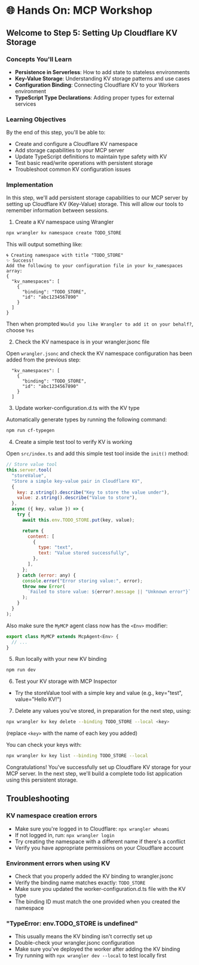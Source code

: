 # 🌐 Hands On: MCP Workshop

## Welcome to Step 5: Setting Up Cloudflare KV Storage

### Concepts You'll Learn

- **Persistence in Serverless**: How to add state to stateless environments
- **Key-Value Storage**: Understanding KV storage patterns and use cases
- **Configuration Binding**: Connecting Cloudflare KV to your Workers environment
- **TypeScript Type Declarations**: Adding proper types for external services

### Learning Objectives

By the end of this step, you'll be able to:

- Create and configure a Cloudflare KV namespace
- Add storage capabilities to your MCP server
- Update TypeScript definitions to maintain type safety with KV
- Test basic read/write operations with persistent storage
- Troubleshoot common KV configuration issues

### Implementation

In this step, we'll add persistent storage capabilities to our MCP server by setting up Cloudflare KV (Key-Value) storage. This will allow our tools to remember information between sessions.

1. Create a KV namespace using Wrangler

```bash
npx wrangler kv namespace create TODO_STORE
```

This will output something like:

```
🌀 Creating namespace with title "TODO_STORE"
✨ Success!
Add the following to your configuration file in your kv_namespaces array:
{
  "kv_namespaces": [
    {
      "binding": "TODO_STORE",
      "id": "abc1234567890"
    }
  ]
}
```

Then when prompted `Would you like Wrangler to add it on your behalf?`, choose `Yes`

2. Check the KV namespace is in your wrangler.jsonc file

Open `wrangler.jsonc` and check the KV namespace configuration has been added from the previous step:

```jsonc
  "kv_namespaces": [
    {
      "binding": "TODO_STORE",
      "id": "abc1234567890"
    }
  ]
```

3. Update worker-configuration.d.ts with the KV type

Automatically generate types by running the following command:

```bash
npm run cf-typegen
```

4. Create a simple test tool to verify KV is working

Open `src/index.ts` and add this simple test tool inside the `init()` method:

```javascript
// Store value tool
this.server.tool(
  "storeValue",
  "Store a simple key-value pair in Cloudflare KV",
  {
    key: z.string().describe("Key to store the value under"),
    value: z.string().describe("Value to store"),
  },
  async ({ key, value }) => {
    try {
      await this.env.TODO_STORE.put(key, value);

      return {
        content: [
          {
            type: "text",
            text: "Value stored successfully",
          },
        ],
      };
    } catch (error: any) {
      console.error("Error storing value:", error);
      throw new Error(
        `Failed to store value: ${error?.message || "Unknown error"}`
      );
    }
  }
);
```

Also make sure the `MyMCP` agent class now has the `<Env>` modifier:

```javascript
export class MyMCP extends McpAgent<Env> {
  // ...
}
```

5. Run locally with your new KV binding

```bash
npm run dev
```

6. Test your KV storage with MCP Inspector

- Try the storeValue tool with a simple key and value (e.g., key="test", value="Hello KV!")

7. Delete any values you've stored, in preparation for the next step, using:

```bash
npx wrangler kv key delete --binding TODO_STORE --local <key>
```

(replace `<key>` with the name of each key you added)

You can check your keys with:

```bash
npx wrangler kv key list --binding TODO_STORE --local
```

Congratulations! You've successfully set up Cloudflare KV storage for your MCP server. In the next step, we'll build a complete todo list application using this persistent storage.

## Troubleshooting

### KV namespace creation errors

- Make sure you're logged in to Cloudflare: `npx wrangler whoami`
- If not logged in, run: `npx wrangler login`
- Try creating the namespace with a different name if there's a conflict
- Verify you have appropriate permissions on your Cloudflare account

### Environment errors when using KV

- Check that you properly added the KV binding to wrangler.jsonc
- Verify the binding name matches exactly: `TODO_STORE`
- Make sure you updated the worker-configuration.d.ts file with the KV type
- The binding ID must match the one provided when you created the namespace

### "TypeError: env.TODO_STORE is undefined"

- This usually means the KV binding isn't correctly set up
- Double-check your wrangler.jsonc configuration
- Make sure you've deployed the worker after adding the KV binding
- Try running with `npx wrangler dev --local` to test locally first
